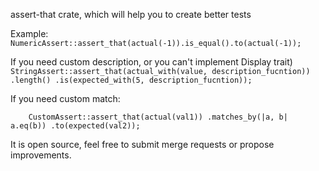 assert-that crate, which will help you to create better tests

Example:
    `NumericAssert::assert_that(actual(-1)).is_equal().to(actual(-1));`

If you need custom description, or you can't implement Display trait)
 `StringAssert::assert_that(actual_with(value, description_fucntion))
 .length()
 .is(expected_with(5, description_fucntion));`

If you need custom match:

`    CustomAssert::assert_that(actual(val1))
.matches_by(|a, b| a.eq(b))
.to(expected(val2));`

It is open source, feel free to submit merge requests or propose improvements.